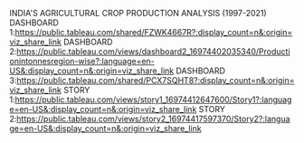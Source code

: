 INDIA'S AGRICULTURAL CROP PRODUCTION ANALYSIS (1997-2021)
DASHBOARD 1:https://public.tableau.com/shared/FZWK4667R?:display_count=n&:origin=viz_share_link
DASHBOARD 2:https://public.tableau.com/views/dashboard2_16974402035340/Productionintonnesregion-wise?:language=en-US&:display_count=n&:origin=viz_share_link
DASHBOARD 3:https://public.tableau.com/shared/PCX7SQHT8?:display_count=n&:origin=viz_share_link
STORY 1:https://public.tableau.com/views/story1_16974412647600/Story1?:language=en-US&:display_count=n&:origin=viz_share_link
STORY 2:https://public.tableau.com/views/story2_16974417597370/Story2?:language=en-US&:display_count=n&:origin=viz_share_link
